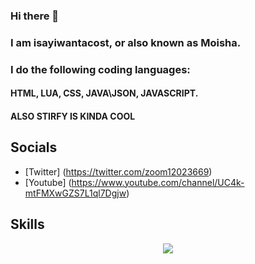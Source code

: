 ### Hi there 👋

### I am isayiwantacost, or also known as Moisha.
### I do the following coding languages:
#### HTML, LUA, CSS, JAVA\JSON, JAVASCRIPT.

#### ALSO STIRFY IS KINDA COOL

## Socials

- [Twitter] (https://twitter.com/zoom12023669)
- [Youtube] (https://www.youtube.com/channel/UC4k-mtFMXwGZS7L1ql7Dgjw)

## Skills

<center>
 <p align="center">
  <a href="https://skillicons.dev/" target="_blank">
    <img
      src="https://skillicons.dev/icons?i=github,arduino,blender,cloudflare,css,discord,bots,docker,express,fastapi,firebase,git,githubactions,gitlab,heroku,html,java,js,lua,linux,mongodb,mysql,nodejs,powershell,py,sqlite,stackoverflow,twitter,ts,unity,visualstudio,vscode,wordpress&theme=dark"
    />
  </a>
</p>
  </center>
